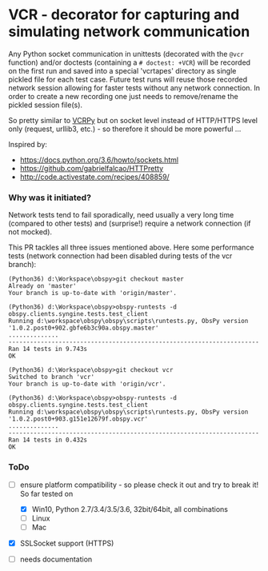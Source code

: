 # VCR - decorator for capturing and simulating network communication

Any Python socket communication in unittests (decorated with the ```@vcr``` function) and/or doctests (containing a ```# doctest: +VCR```) will be recorded on the first run and saved into a special 'vcrtapes' directory as single pickled file for each test case. Future test runs will reuse those recorded network session allowing for faster tests without any network connection. In order to create a new recording one just needs to remove/rename the pickled session file(s).

So pretty similar to [VCRPy](https://github.com/kevin1024/vcrpy) but on socket level instead of HTTP/HTTPS level only (request, urllib3, etc.) - so therefore it should be more powerful ...

Inspired by:
 * https://docs.python.org/3.6/howto/sockets.html
 * https://github.com/gabrielfalcao/HTTPretty
 * http://code.activestate.com/recipes/408859/


### Why was it initiated?

Network tests tend to fail sporadically, need usually a very long time (compared to other tests) and (surprise!)  require a network connection (if not mocked).

This PR tackles all three issues mentioned above. Here some performance tests (network connection had been disabled during tests of the vcr branch):

```
(Python36) d:\Workspace\obspy>git checkout master
Already on 'master'
Your branch is up-to-date with 'origin/master'.

(Python36) d:\Workspace\obspy>obspy-runtests -d obspy.clients.syngine.tests.test_client
Running d:\workspace\obspy\obspy\scripts\runtests.py, ObsPy version '1.0.2.post0+902.gbfe6b3c90a.obspy.master'
..............
----------------------------------------------------------------------
Ran 14 tests in 9.743s
OK

(Python36) d:\Workspace\obspy>git checkout vcr
Switched to branch 'vcr'
Your branch is up-to-date with 'origin/vcr'.

(Python36) d:\Workspace\obspy>obspy-runtests -d obspy.clients.syngine.tests.test_client
Running d:\workspace\obspy\obspy\scripts\runtests.py, ObsPy version '1.0.2.post0+903.g151e12679f.obspy.vcr'
..............
----------------------------------------------------------------------
Ran 14 tests in 0.432s
OK
```

### ToDo
- [ ] ensure platform compatibility - so please check it out and try to break it! So far tested on
  - [X] Win10, Python 2.7/3.4/3.5/3.6,  32bit/64bit, all combinations
  - [ ] Linux
  - [ ] Mac
- [X] SSLSocket support (HTTPS)
- [ ] needs documentation

